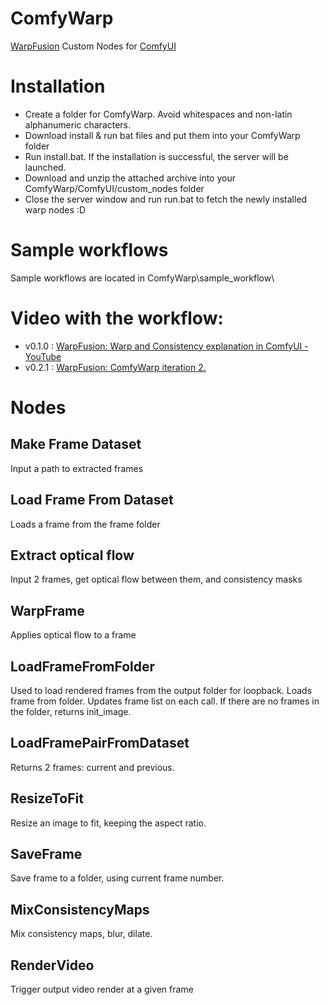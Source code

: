 # ComfyWarp
[WarpFusion](https://github.com/Sxela/WarpFusion) Custom Nodes for [ComfyUI](https://github.com/comfyanonymous/ComfyUI)

# Installation
- Create a folder for ComfyWarp. Avoid whitespaces and non-latin alphanumeric characters. 
- Download install & run bat files and put them into your ComfyWarp folder
- Run install.bat. If the installation is successful, the server will be launched.
- Download and unzip the attached archive into your ComfyWarp/ComfyUI/custom_nodes folder 
- Close the server window and run run.bat to fetch the newly installed warp nodes :D
  
# Sample workflows
Sample workflows are located in ComfyWarp\sample_workflow\

# Video with the workflow:
- v0.1.0 : [WarpFusion: Warp and Consistency explanation in ComfyUI - YouTube](https://www.youtube.com/watch?v=ZuPBDRjwtu0&t=20s&ab_channel=S_X)
- v0.2.1 : [WarpFusion: ComfyWarp iteration 2.](https://www.youtube.com/watch?v=vRpmx5Iusdo&t=1s&ab_channel=S_X)

# Nodes 

## Make Frame Dataset
Input a path to extracted frames

## Load Frame From Dataset
Loads a frame from the frame folder

## Extract optical flow
Input 2 frames, get optical flow between them, and consistency masks

## WarpFrame
Applies optical flow to a frame

## LoadFrameFromFolder
Used to load rendered frames from the output folder for loopback.
Loads frame from folder. Updates frame list on each call. If there are no frames in the folder, returns init_image.

## LoadFramePairFromDataset
Returns 2 frames: current and previous.

## ResizeToFit
Resize an image to fit, keeping the aspect ratio.

## SaveFrame
Save frame to a folder, using current frame number.

## MixConsistencyMaps
Mix consistency maps, blur, dilate.

## RenderVideo 
Trigger output video render at a given frame 